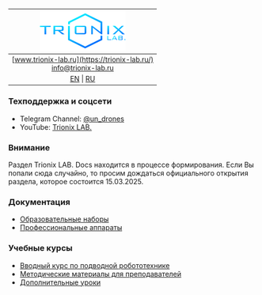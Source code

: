 | ![logo](/logo_nav.png) |
| :---: |
| [www.trionix-lab.ru](https://trionix-lab.ru/) <br/> [info@trionix-lab.ru](mailto:info@trionix-lab.ru) |
| [EN](/README.md) \| [RU](/README_RU.md) |

### Техподдержка и соцсети
* Telegram Channel: [@un_drones](https://t.me/un_drones)
* YouTube: [Trionix LAB.](https://www.youtube.com/@trionixlab)

### Внимание

Раздел Trionix LAB. Docs находится в процессе формирования. Если Вы попали сюда случайно, то просим дождаться официального открытия раздела, которое состоится 15.03.2025.

### Документация
* [Образовательные наборы](/documentation/kids/kids_RU.md)
* [Профессиональные аппараты](/documentation/prof/prof_RU.md)

### Учебные курсы
* [Вводный курс по подводной робототехнике](/documentation/RU/school/begin/begin_RU.md)
* [Методические материалы для преподавателей](/documentation/RU/school/teachers/teachers_RU.md)
* [Дополнительные уроки](/documentation/RU/lessons/lessons_RU.md)
